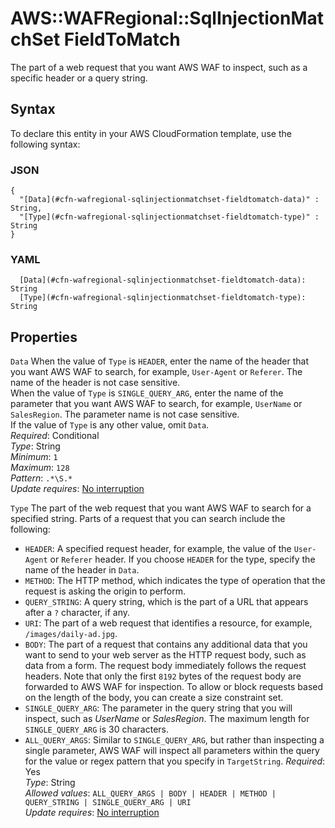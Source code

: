 # AWS::WAFRegional::SqlInjectionMatchSet FieldToMatch<a name="aws-properties-wafregional-sqlinjectionmatchset-fieldtomatch"></a>

The part of a web request that you want AWS WAF to inspect, such as a specific header or a query string\.

## Syntax<a name="aws-properties-wafregional-sqlinjectionmatchset-fieldtomatch-syntax"></a>

To declare this entity in your AWS CloudFormation template, use the following syntax:

### JSON<a name="aws-properties-wafregional-sqlinjectionmatchset-fieldtomatch-syntax.json"></a>

```
{
  "[Data](#cfn-wafregional-sqlinjectionmatchset-fieldtomatch-data)" : String,
  "[Type](#cfn-wafregional-sqlinjectionmatchset-fieldtomatch-type)" : String
}
```

### YAML<a name="aws-properties-wafregional-sqlinjectionmatchset-fieldtomatch-syntax.yaml"></a>

```
  [Data](#cfn-wafregional-sqlinjectionmatchset-fieldtomatch-data): String
  [Type](#cfn-wafregional-sqlinjectionmatchset-fieldtomatch-type): String
```

## Properties<a name="aws-properties-wafregional-sqlinjectionmatchset-fieldtomatch-properties"></a>

`Data` <a name="cfn-wafregional-sqlinjectionmatchset-fieldtomatch-data"></a>
When the value of `Type` is `HEADER`, enter the name of the header that you want AWS WAF to search, for example, `User-Agent` or `Referer`\. The name of the header is not case sensitive\.  
When the value of `Type` is `SINGLE_QUERY_ARG`, enter the name of the parameter that you want AWS WAF to search, for example, `UserName` or `SalesRegion`\. The parameter name is not case sensitive\.  
If the value of `Type` is any other value, omit `Data`\.  
_Required_: Conditional  
_Type_: String  
_Minimum_: `1`  
_Maximum_: `128`  
_Pattern_: `.*\S.*`  
_Update requires_: [No interruption](https://docs.aws.amazon.com/AWSCloudFormation/latest/UserGuide/using-cfn-updating-stacks-update-behaviors.html#update-no-interrupt)

`Type` <a name="cfn-wafregional-sqlinjectionmatchset-fieldtomatch-type"></a>
The part of the web request that you want AWS WAF to search for a specified string\. Parts of a request that you can search include the following:

- `HEADER`: A specified request header, for example, the value of the `User-Agent` or `Referer` header\. If you choose `HEADER` for the type, specify the name of the header in `Data`\.
- `METHOD`: The HTTP method, which indicates the type of operation that the request is asking the origin to perform\.
- `QUERY_STRING`: A query string, which is the part of a URL that appears after a `?` character, if any\.
- `URI`: The part of a web request that identifies a resource, for example, `/images/daily-ad.jpg`\.
- `BODY`: The part of a request that contains any additional data that you want to send to your web server as the HTTP request body, such as data from a form\. The request body immediately follows the request headers\. Note that only the first `8192` bytes of the request body are forwarded to AWS WAF for inspection\. To allow or block requests based on the length of the body, you can create a size constraint set\.
- `SINGLE_QUERY_ARG`: The parameter in the query string that you will inspect, such as _UserName_ or _SalesRegion_\. The maximum length for `SINGLE_QUERY_ARG` is 30 characters\.
- `ALL_QUERY_ARGS`: Similar to `SINGLE_QUERY_ARG`, but rather than inspecting a single parameter, AWS WAF will inspect all parameters within the query for the value or regex pattern that you specify in `TargetString`\.
  _Required_: Yes  
  _Type_: String  
  _Allowed values_: `ALL_QUERY_ARGS | BODY | HEADER | METHOD | QUERY_STRING | SINGLE_QUERY_ARG | URI`  
  _Update requires_: [No interruption](https://docs.aws.amazon.com/AWSCloudFormation/latest/UserGuide/using-cfn-updating-stacks-update-behaviors.html#update-no-interrupt)
